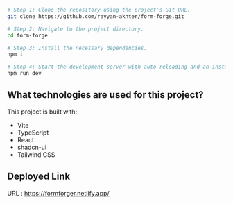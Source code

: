 ```sh
# Step 1: Clone the repository using the project's Git URL.
git clone https://github.com/rayyan-akhter/form-forge.git

# Step 2: Navigate to the project directory.
cd form-forge

# Step 3: Install the necessary dependencies.
npm i

# Step 4: Start the development server with auto-reloading and an instant preview.
npm run dev
```

## What technologies are used for this project?

This project is built with:

- Vite
- TypeScript
- React
- shadcn-ui
- Tailwind CSS

## Deployed Link

URL : https://formforger.netlify.app/